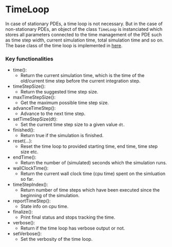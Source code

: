 # TimeLoop

In case of stationary PDEs, a time loop is not necessary. But in the case of non-stationary PDEs, an object of the class `TimeLoop` is instanciated which stores all parameters connected to the time management of the PDE such as time step width, current simulation time, total simulation time and so on. The base class of the time loop is implemented in [here](https://git.iws.uni-stuttgart.de/dumux-repositories/dumux/-/blob/master/dumux/common/timeloop.hh).

### Key functionalities

* time():
    - Return the current simulation time, which is the time of the old/current time step before the current integration step.
* timeStepSize():
    - Return the suggested time step size.
* maxTimeStepSize():
    - Get the maximum possible time step size.
* advanceTimeStep():
    - Advance to the next time step.
* setTimeStepSize(dt):
    - Set the current time step size to a given value `dt`.
* finished():
    - Return true if the simulation is finished.
* reset(...):
    - Reset the time loop to provided starting time, end time, time step size etc.
* endTime():
    - Return the number of (simulated) seconds which the simulation runs.
* wallClockTime():
    - Return the current wall clock time (cpu time) spent on the simluation so far.
* timeStepIndex():
    - Return number of time steps which have been executed since the beginning of the simulation.
* reportTimeStep():
    - State info on cpu time.
* finalize():
    - Print final status and stops tracking the time.
* verbose():
    - Return if the time loop has verbose output or not.
* setVerbose():
    - Set the verbosity of the time loop.
